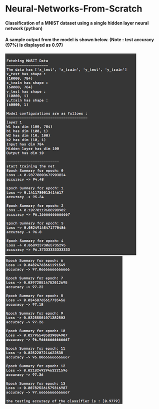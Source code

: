 # Neural-Networks-From-Scratch
#### Classification of a MNIST dataset using a single hidden layer neural network (python)
#### A sample output from the model is shown below. (Note : test accuracy (97%) is displayed as 0.97)
![alt text](https://github.com/SathwikTejaswi/Neural-Networks-From-Scratch/blob/master/Model_output_1.png)
![alt text](https://github.com/SathwikTejaswi/Neural-Networks-From-Scratch/blob/master/model_output_2.png)
